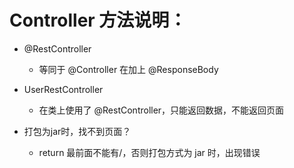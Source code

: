 # Controller 方法说明：

- @RestController

    - 等同于 @Controller 在加上 @ResponseBody

- UserRestController

    - 在类上使用了 @RestController，只能返回数据，不能返回页面

- 打包为jar时，找不到页面？

    - return 最前面不能有/，否则打包方式为 jar 时，出现错误
    
